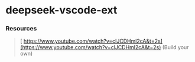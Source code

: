# deepseek-vscode-ext



### Resources
>[ https://www.youtube.com/watch?v=clJCDHml2cA&t=2s](https://www.youtube.com/watch?v=clJCDHml2cA&t=2s) (Build your own)
